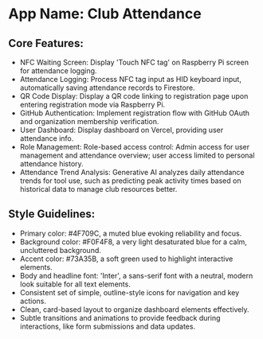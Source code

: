 # **App Name**: Club Attendance

## Core Features:

- NFC Waiting Screen: Display 'Touch NFC tag' on Raspberry Pi screen for attendance logging.
- Attendance Logging: Process NFC tag input as HID keyboard input, automatically saving attendance records to Firestore.
- QR Code Display: Display a QR code linking to registration page upon entering registration mode via Raspberry Pi.
- GitHub Authentication: Implement registration flow with GitHub OAuth and organization membership verification.
- User Dashboard: Display dashboard on Vercel, providing user attendance info.
- Role Management: Role-based access control: Admin access for user management and attendance overview; user access limited to personal attendance history.
- Attendance Trend Analysis: Generative AI analyzes daily attendance trends for tool use, such as predicting peak activity times based on historical data to manage club resources better.

## Style Guidelines:

- Primary color: #4F709C, a muted blue evoking reliability and focus.
- Background color: #F0F4F8, a very light desaturated blue for a calm, uncluttered background.
- Accent color: #73A35B, a soft green used to highlight interactive elements.
- Body and headline font: 'Inter', a sans-serif font with a neutral, modern look suitable for all text elements.
- Consistent set of simple, outline-style icons for navigation and key actions.
- Clean, card-based layout to organize dashboard elements effectively.
- Subtle transitions and animations to provide feedback during interactions, like form submissions and data updates.